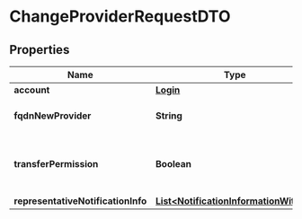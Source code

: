 

# ChangeProviderRequestDTO

## Properties

Name | Type | Description | Notes
------------ | ------------- | ------------- | -------------
**account** | [**Login**](Login.md) |  | 
**fqdnNewProvider** | **String** | FQDN des neuen Anbieters | 
**transferPermission** | **Boolean** | legt fest, ob die Berechtigungen mit uebertragen werden sollen |  [optional]
**representativeNotificationInfo** | [**List&lt;NotificationInformationWithId&gt;**](NotificationInformationWithId.md) |  |  [optional]



